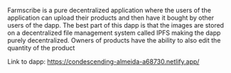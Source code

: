 Farmscribe is a pure decentralized application where the users of the application can upload their  products and then have it bought by other  users of the dapp. The best part of this dapp is that the images are stored on a decentralized file management system called IPFS making the dapp purely decentralized. Owners of products have the ability to also edit the quantity of the product

Link to dapp: https://condescending-almeida-a68730.netlify.app/